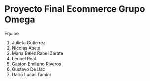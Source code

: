 # Proyecto Final Ecommerce Grupo Omega 

Equipo

1. Julieta Gutierrez
2. Nicolas Abete
3. María Belén Rabel Zárate
4. Leonel Real
5. Gaston Emiliano Riveros
6. Gustavo De Llac
7. Dario Lucas Tamini
